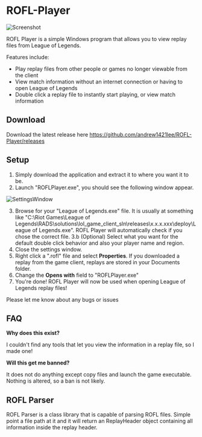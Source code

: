 # ROFL-Player

![Screenshot](https://i.imgur.com/dP3Q2To.png)

ROFL Player is a simple Windows program that allows you to view replay files from League of Legends.

Features include: 
* Play replay files from other people or games no longer viewable from the client
* View match information without an internet connection or having to open League of Legends
* Double click a replay file to instantly start playing, or view match information

## Download
Download the latest release here
https://github.com/andrew1421lee/ROFL-Player/releases

## Setup

1. Simply download the application and extract it to where you want it to be.
2. Launch "ROFLPlayer.exe", you should see the following window appear.

![SettingsWindow](https://i.imgur.com/yrsUL2y.png)

3. Browse for your "League of Legends.exe" file. It is usually at something like "C:\Riot Games\League of Legends\RADS\solutions\lol_game_client_sln\releases\x.x.x.xxx\deploy\League of Legends.exe". ROFL Player will automatically check if you chose the correct file.
3.b (Optional) Select what you want for the default double click behavior and also your player name and region.
4. Close the settings window.
5. Right click a ".rofl" file and select **Properties**. If you downloaded a replay from the game client, replays are stored in your Documents folder.
6. Change the **Opens with** field to "ROFLPlayer.exe"
7. You're done! ROFL Player will now be used when opening League of Legends replay files!

Please let me know about any bugs or issues

## FAQ

**Why does this exist?**

I couldn't find any tools that let you view the information in a replay file, so I made one!

**Will this get me banned?**

It does not do anything except copy files and launch the game executable. Nothing is altered, so a ban is not likely.

## ROFL Parser

ROFL Parser is a class library that is capable of parsing ROFL files. Simple point a file path at it and it will return an ReplayHeader object containing all information inside the replay header.
